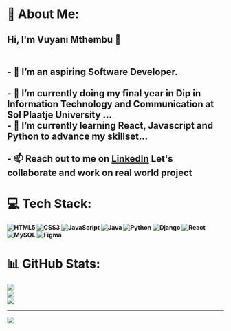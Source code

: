 # 💫 About Me:
## Hi, I'm Vuyani Mthembu 👋<br><br><br>- <b>🌱 I’m an aspiring Software Developer.<b><br><br>- 🔭 I’m currently doing my final year in Dip in Information Technology and Communication at Sol Plaatje University ...<br>- 🌱 I’m currently learning React, Javascript and Python to advance my skillset...<br><br>- 📫 Reach out to me on [LinkedIn](https://www.linkedin.com/in/vuyani-mthembu-38106a318/) Let's collaborate and work on real world project


# 💻 Tech Stack:
![HTML5](https://img.shields.io/badge/html5-%23E34F26.svg?style=for-the-badge&logo=html5&logoColor=white) ![CSS3](https://img.shields.io/badge/css3-%231572B6.svg?style=for-the-badge&logo=css3&logoColor=white) ![JavaScript](https://img.shields.io/badge/javascript-%23323330.svg?style=for-the-badge&logo=javascript&logoColor=%23F7DF1E) ![Java](https://img.shields.io/badge/java-%23ED8B00.svg?style=for-the-badge&logo=openjdk&logoColor=white) ![Python](https://img.shields.io/badge/python-3670A0?style=for-the-badge&logo=python&logoColor=ffdd54) ![Django](https://img.shields.io/badge/django-%23092E20.svg?style=for-the-badge&logo=django&logoColor=white) ![React](https://img.shields.io/badge/react-%2320232a.svg?style=for-the-badge&logo=react&logoColor=%2361DAFB) ![MySQL](https://img.shields.io/badge/mysql-4479A1.svg?style=for-the-badge&logo=mysql&logoColor=white) ![Figma](https://img.shields.io/badge/figma-%23F24E1E.svg?style=for-the-badge&logo=figma&logoColor=white)
# 📊 GitHub Stats:
![](https://github-readme-stats.vercel.app/api?username=Dev-Vuyani&theme=dark&hide_border=false&include_all_commits=false&count_private=false)<br/>
![](https://nirzak-streak-stats.vercel.app/?user=Dev-Vuyani&theme=dark&hide_border=false)<br/>
![](https://github-readme-stats.vercel.app/api/top-langs/?username=Dev-Vuyani&theme=dark&hide_border=false&include_all_commits=false&count_private=false&layout=compact)

---
[![](https://visitcount.itsvg.in/api?id=Dev-Vuyani&icon=0&color=0)](https://visitcount.itsvg.in)




